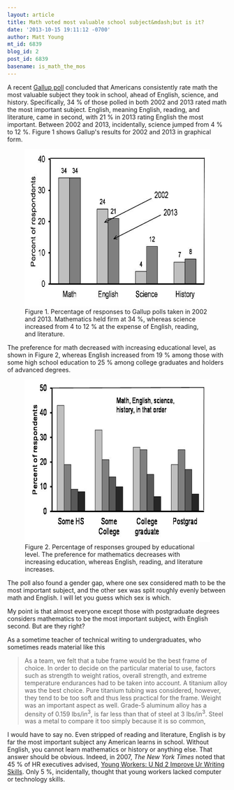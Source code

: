 ```yaml
---
layout: article
title: Math voted most valuable school subject&mdash;but is it?
date: '2013-10-15 19:11:12 -0700'
author: Matt Young
mt_id: 6839
blog_id: 2
post_id: 6839
basename: is_math_the_mos
---
```

A recent [Gallup poll](http://www.gallup.com/poll/164249/americans-grade-math-valuable-school-subject.aspx) concluded that Americans consistently rate math the most valuable subject they took in school, ahead of English, science, and history. Specifically, 34&nbsp;% of those polled in both 2002 and 2013 rated math the most important subject. English, meaning English, reading, and literature, came in second, with 21&nbsp;% in 2013 rating English the most important. Between 2002 and 2013, incidentally, science jumped from 4&nbsp;% to 12&nbsp;%. Figure 1 shows Gallup's results for 2002 and 2013 in graphical form.

<figure>
<img src="/uploads/2013/GallupPoll2013_1.jpg" alt="GallupPoll2013_1.jpg" width="600" height="360" />
<figcaption markdown="span">
Figure 1. Percentage of responses to Gallup polls taken in 2002 and 2013. Mathematics held firm at 34&nbsp;%, whereas science increased from 4 to 12&nbsp;% at the expense of English, reading, and literature.

</figcaption>
</figure>

The preference for math decreased with increasing educational level, as shown in Figure 2, whereas English increased from 19&nbsp;% among those with some high school education to 25&nbsp;% among college graduates and holders of advanced degrees.

<figure>
<img src="/uploads/2013/GallupPoll2013_2.jpg" alt="GallupPoll2013_2.jpg" width="600" height="371" />
<figcaption markdown="span">
Figure 2. Percentage of responses grouped by educational level. The preference for mathematics decreases with increasing education, whereas English, reading, and literature increases.

</figcaption>
</figure>

The poll also found a gender gap, where one sex considered math to be the most important subject, and the other sex was split roughly evenly between math and English. I will let you guess which sex is which.

My point is that almost everyone except those with postgraduate degrees considers mathematics to be the most important subject, with English second. But are they right?

As a sometime teacher of technical writing to undergraduates, who sometimes reads material like this 


> As a team, we felt that a tube frame would be the best frame of choice. In order to decide on the particular material to use, factors such as strength to weight ratios, overall strength, and extreme temperature endurances had to be taken into account. A titanium alloy was the best choice. Pure titanium tubing was considered, however, they tend to be too soft and thus less practical for the frame. Weight was an important aspect as well. Grade-5 aluminum alloy has a density of 0.159 lbs/in<sup>3</sup>, is far less than that of steel at 3 lbs/in<sup>3</sup>. Steel was a metal to compare it too simply because it is so common,

 
I would have to say no. Even stripped of reading and literature, English is by far the most important subject any American learns in school. Without English, you cannot learn mathematics or history or anything else. That answer should be obvious. Indeed, in 2007, _The New York Times_ noted that 45&nbsp;% of HR executives advised, [Young Workers: U Nd 2 Improve Ur Writing Skills](http://www.nytimes.com/2007/08/26/business/yourmoney/26count.html). Only 5&nbsp;%, incidentally, thought that young workers lacked computer or technology skills.

